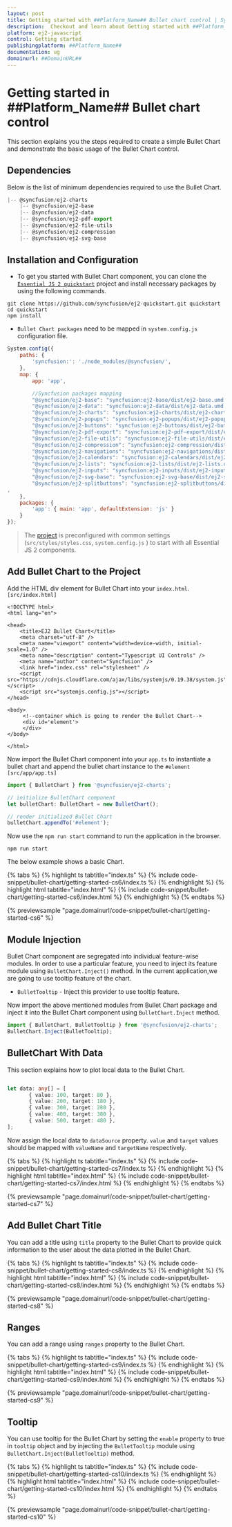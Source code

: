 ```yaml
---
layout: post
title: Getting started with ##Platform_Name## Bullet chart control | Syncfusion
description:  Checkout and learn about Getting started with ##Platform_Name## Bullet chart control of Syncfusion Essential JS 2 and more details.
platform: ej2-javascript
control: Getting started 
publishingplatform: ##Platform_Name##
documentation: ug
domainurl: ##DomainURL##
---
```


# Getting started in ##Platform_Name## Bullet chart control

This section explains you the steps required to create a simple Bullet Chart and demonstrate the basic usage of the Bullet Chart control.

## Dependencies

Below is the list of minimum dependencies required to use the Bullet Chart.

```javascript
|-- @syncfusion/ej2-charts
    |-- @syncfusion/ej2-base
    |-- @syncfusion/ej2-data
    |-- @syncfusion/ej2-pdf-export
    |-- @syncfusion/ej2-file-utils
    |-- @syncfusion/ej2-compression
    |-- @syncfusion/ej2-svg-base
```

## Installation and Configuration

* To get you started with Bullet Chart component, you can clone the [`Essential JS 2 quickstart`](https://github.com/syncfusion/ej2-quickstart.git) project and install necessary packages by using the following commands.

```
git clone https://github.com/syncfusion/ej2-quickstart.git quickstart
cd quickstart
npm install
```

* `Bullet Chart packages` need to be mapped in `system.config.js` configuration file.

```javascript
System.config({
    paths: {
        'syncfusion:': './node_modules/@syncfusion/',
    },
    map: {
        app: 'app',

        //Syncfusion packages mapping
        "@syncfusion/ej2-base": "syncfusion:ej2-base/dist/ej2-base.umd.min.js",
        "@syncfusion/ej2-data": "syncfusion:ej2-data/dist/ej2-data.umd.min.js",
        "@syncfusion/ej2-charts": "syncfusion:ej2-charts/dist/ej2-charts.umd.min.js",
        "@syncfusion/ej2-popups": "syncfusion:ej2-popups/dist/ej2-popups.umd.min.js",
        "@syncfusion/ej2-buttons": "syncfusion:ej2-buttons/dist/ej2-buttons.umd.min.js",
        "@syncfusion/ej2-pdf-export": "syncfusion:ej2-pdf-export/dist/ej2-pdf-export.umd.min.js",
        "@syncfusion/ej2-file-utils": "syncfusion:ej2-file-utils/dist/ej2-file-utils.umd.min.js",
        "@syncfusion/ej2-compression": "syncfusion:ej2-compression/dist/ej2-compression.umd.min.js",
        "@syncfusion/ej2-navigations": "syncfusion:ej2-navigations/dist/ej2-navigations.umd.min.js",
        "@syncfusion/ej2-calendars": "syncfusion:ej2-calendars/dist/ej2-calendars.umd.min.js",
        "@syncfusion/ej2-lists": "syncfusion:ej2-lists/dist/ej2-lists.umd.min.js",
        "@syncfusion/ej2-inputs": "syncfusion:ej2-inputs/dist/ej2-inputs.umd.min.js",
        "@syncfusion/ej2-svg-base": "syncfusion:ej2-svg-base/dist/ej2-svg-base.umd.min.js",
        "@syncfusion/ej2-splitbuttons": "syncfusion:ej2-splitbuttons/dist/ej2-splitbuttons.umd.min.js"
,
    },
    packages: {
        'app': { main: 'app', defaultExtension: 'js' }
    }
});
```

>The [project](https://github.com/syncfusion/ej2-quickstart.git) is preconfigured with common settings (`src/styles/styles.css`, `system.config.js` ) to start with all Essential JS 2 components.

## Add Bullet Chart to the Project

Add the HTML div element for Bullet Chart into your `index.html`. `[src/index.html]`

```
<!DOCTYPE html>
<html lang="en">

<head>
    <title>EJ2 Bullet Chart</title>
    <meta charset="utf-8" />
    <meta name="viewport" content="width=device-width, initial-scale=1.0" />
    <meta name="description" content="Typescript UI Controls" />
    <meta name="author" content="Syncfusion" />
    <link href="index.css" rel="stylesheet" />
    <script src="https://cdnjs.cloudflare.com/ajax/libs/systemjs/0.19.38/system.js"></script>
    <script src="systemjs.config.js"></script>
</head>

<body>
     <!--container which is going to render the Bullet Chart-->
     <div id='element'>
     </div>
</body>

</html>
```

Now import the Bullet Chart component into your `app.ts` to instantiate a bullet chart and append the bullet chart instance to the `#element` `[src/app/app.ts]`

```ts
import { BulletChart } from '@syncfusion/ej2-charts';

// initialize BulletChart component
let bulletChart: BulletChart = new BulletChart();

// render initialized Bullet Chart
bulletChart.appendTo('#element');
```

Now use the `npm run start` command to run the application in the browser.

```
npm run start
```

The below example shows a basic Chart.

{% tabs %}
{% highlight ts tabtitle="index.ts" %}
{% include code-snippet/bullet-chart/getting-started-cs6/index.ts %}
{% endhighlight %}
{% highlight html tabtitle="index.html" %}
{% include code-snippet/bullet-chart/getting-started-cs6/index.html %}
{% endhighlight %}
{% endtabs %}
          
{% previewsample "page.domainurl/code-snippet/bullet-chart/getting-started-cs6" %}

## Module Injection

Bullet Chart component are segregated into individual feature-wise modules. In order to use a particular feature, you need to inject its feature module using `BulletChart.Inject()` method. In the current application,we are going to use tooltip feature of the chart.

* `BulletTooltip` - Inject this provider to use tooltip feature.

Now import the above mentioned modules from Bullet Chart package and inject it into the Bullet Chart component using `BulletChart.Inject`  method.

```ts
import { BulletChart, BulletTooltip } from '@syncfusion/ej2-charts';
BulletChart.Inject(BulletTooltip);
```

## BulletChart With Data

This section explains how to plot local data to the Bullet Chart.

```ts

let data: any[] = [
       { value: 100, target: 80 },
       { value: 200, target: 180 },
       { value: 300, target: 280 },
       { value: 400, target: 380 },
       { value: 500, target: 480 },
];
```

Now assign the local data to `dataSource` property. `value` and `target` values should be mapped with `valueName` and `targetName` respectively.

{% tabs %}
{% highlight ts tabtitle="index.ts" %}
{% include code-snippet/bullet-chart/getting-started-cs7/index.ts %}
{% endhighlight %}
{% highlight html tabtitle="index.html" %}
{% include code-snippet/bullet-chart/getting-started-cs7/index.html %}
{% endhighlight %}
{% endtabs %}
          
{% previewsample "page.domainurl/code-snippet/bullet-chart/getting-started-cs7" %}

## Add Bullet Chart Title

You can add a title using `title` property to the Bullet Chart to provide quick information to the user about the data plotted in the Bullet Chart.

{% tabs %}
{% highlight ts tabtitle="index.ts" %}
{% include code-snippet/bullet-chart/getting-started-cs8/index.ts %}
{% endhighlight %}
{% highlight html tabtitle="index.html" %}
{% include code-snippet/bullet-chart/getting-started-cs8/index.html %}
{% endhighlight %}
{% endtabs %}
          
{% previewsample "page.domainurl/code-snippet/bullet-chart/getting-started-cs8" %}

## Ranges

You can add a range using `ranges` property to the Bullet Chart.

{% tabs %}
{% highlight ts tabtitle="index.ts" %}
{% include code-snippet/bullet-chart/getting-started-cs9/index.ts %}
{% endhighlight %}
{% highlight html tabtitle="index.html" %}
{% include code-snippet/bullet-chart/getting-started-cs9/index.html %}
{% endhighlight %}
{% endtabs %}
          
{% previewsample "page.domainurl/code-snippet/bullet-chart/getting-started-cs9" %}

## Tooltip

You can use tooltip for the Bullet Chart by setting the `enable` property to true in `tooltip` object and by injecting the `BulletTooltip` module using `BulletChart.Inject(BulletTooltip)` method.

{% tabs %}
{% highlight ts tabtitle="index.ts" %}
{% include code-snippet/bullet-chart/getting-started-cs10/index.ts %}
{% endhighlight %}
{% highlight html tabtitle="index.html" %}
{% include code-snippet/bullet-chart/getting-started-cs10/index.html %}
{% endhighlight %}
{% endtabs %}
          
{% previewsample "page.domainurl/code-snippet/bullet-chart/getting-started-cs10" %}